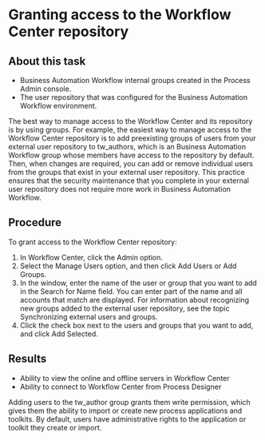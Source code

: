 # Granting access to the Workflow Center repository

## About this task

- Business Automation Workflow internal
groups created in the Process Admin console.
- The user repository that was configured for the Business Automation Workflow environment.

The best way
to manage access to the Workflow Center and
its repository is by using groups. For example, the easiest way to
manage access to the Workflow Center repository
is to add preexisting groups of users from your external user repository
to tw\_authors, which is an Business Automation Workflow group
whose members have access to the repository by default. Then, when
changes are required, you can add or remove individual users from
the groups that exist in your external user repository. This practice
ensures that the security maintenance that you complete in your external
user repository does not require more work in Business Automation Workflow.

## Procedure

To grant access to the Workflow Center repository:

1. In Workflow Center,
click the Admin option.
2. Select the Manage Users option,
and then click Add Users or Add
Groups.
3. In the window, enter the name of the user or group that
you want to add in the Search for Name field.
You can enter part of the name and all accounts that match are displayed.
For information about recognizing new groups added to the external
user repository, see the topic Synchronizing external users and groups.
4. Click the check box next to the users and groups that you
want to add, and click Add Selected.

## Results

- Ability to view the online and offline servers in Workflow Center
- Ability to connect to Workflow Center from Process Designer

Adding users to the tw\_author group grants
them write permission, which gives them the ability to import or create
new process applications and toolkits. By default, users have administrative
rights to the application or toolkit they create or import.